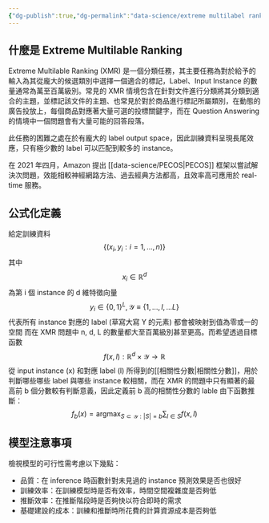 ```yaml
---
{"dg-publish":true,"dg-permalink":"data-science/extreme multilabel ranking","permalink":"/data-science/extreme multilabel ranking/"}
---
```


## 什麼是 Extreme Multilable Ranking
Extreme Multilable Ranking (XMR) 是一個分類任務，其主要任務為對於給予的輸入為其從龐大的候選類別中選擇一個適合的標記，Label、Input Instance 的數量通常為萬至百萬級別。常見的 XMR 情境包含在針對文件進行分類將其分類到適合的主題，並標記該文件的主題、也常見於對於商品進行標記所屬類別，在動態的廣告投放上，每個商品對應著大量可選的投標關鍵字，而在 Question Answering 的情境中一個問題會有大量可能的回答段落。

此任務的困難之處在於有龐大的 label output space，因此訓練資料呈現長尾效應，只有極少數的 label 可以匹配到較多的 instance。

在 2021 年四月，Amazon 提出 [[data-science/PECOS\|PECOS]] 框架以嘗試解決次問題，效能相較神經網路方法、過去經典方法都高，且效率高可應用於 real-time 服務。

## 公式化定義
給定訓練資料
$$\{(x_i, y_i : i = 1, ..., n)\}$$ 
其中
$$x_i \in \mathbb{R}^d$$
為第 i 個 instance 的 d 維特徵向量
$$ y_i \in \{0, 1\}^L, \mathcal{Y} \equiv \{1,...,l,...L\}$$
代表所有 instance 對應的 label (草寫大寫 Y 的元素) 都會被映射到值為零或一的空間
而在 XMR 問題中 n, d, L 的數量都大至百萬級別甚至更高。而希望透過目標函數
$$
f(x, l): \mathbb{R}^d \times \mathcal{Y} \rightarrow \mathbb{R}
$$
從 input instance (x) 和對應 label (l) 所得到的[[相關性分數\|相關性分數]]，用於判斷哪些哪些 label 與哪些 instance 較相關，而在 XMR 的問題中只有顯著的最高前 b 個分數較有判斷意義，因此定義前 b 高的相關性分數的 lable 由下函數推斷：
$$
f_b(x) = \mathop{\arg\max}_{S\subset\mathcal{Y}:|S| = b}\sum_{l \in S} f(x, l)
$$

## 模型注意事項
檢視模型的可行性需考慮以下幾點：
- 品質：在 inference 時函數針對未見過的 instance 預測效果是否也很好
- 訓練效率：在訓練模型時是否有效率，時間空間複雜度是否夠低
- 推斷效率：在推斷階段時是否夠快以符合即時的需求
- 基礎建設的成本：訓練和推斷時所花費的計算資源成本是否夠低